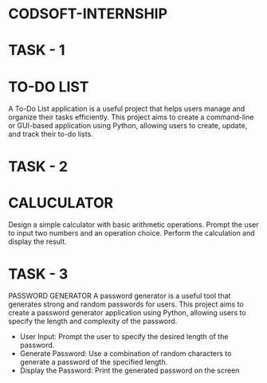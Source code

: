 # CODSOFT-INTERNSHIP 
# TASK - 1
# TO-DO LIST
A To-Do List application is a useful project that helps users manage
and organize their tasks efficiently. This project aims to create a
command-line or GUI-based application using Python, allowing
users to create, update, and track their to-do lists.

# TASK - 2
# CALUCULATOR
Design a simple calculator with basic arithmetic operations.
Prompt the user to input two numbers and an operation choice.
Perform the calculation and display the result.

# TASK - 3
PASSWORD GENERATOR
A password generator is a useful tool that generates strong and
random passwords for users. This project aims to create a
password generator application using Python, allowing users to
specify the length and complexity of the password.
- User Input: Prompt the user to specify the desired length of the
password.
- Generate Password: Use a combination of random characters to
generate a password of the specified length.
- Display the Password: Print the generated password on the screen

